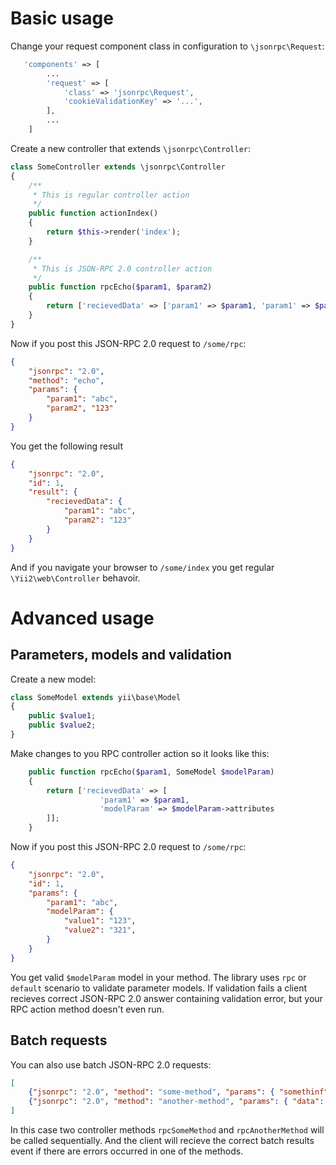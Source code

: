 Basic usage
===========

Change your request component class in configuration to `\jsonrpc\Request`:

```php
   'components' => [
		...
        'request' => [
            'class' => 'jsonrpc\Request',
            'cookieValidationKey' => '...',
        ],
		...
	]
```

Create a new controller that extends `\jsonrpc\Controller`:

```php
class SomeController extends \jsonrpc\Controller
{
	/**
	 * This is regular controller action
	 */
	public function actionIndex()
	{
		return $this->render('index');
	}

	/**
	 * This is JSON-RPC 2.0 controller action
	 */
	public function rpcEcho($param1, $param2)
	{
		return ['recievedData' => ['param1' => $param1, 'param1' => $param1]];
	}
}
```

Now if you post this JSON-RPC 2.0 request to `/some/rpc`:

```json
{
	"jsonrpc": "2.0", 
	"method": "echo", 
	"params": { 
		"param1": "abc",
		"param2", "123"
	}
}
```

You get the following result

```json
{
	"jsonrpc": "2.0",
	"id": 1,
	"result": {
		"recievedData": {
			"param1": "abc",
			"param2": "123"
		}
	}
}
```

And if you navigate your browser to `/some/index` you get regular `\Yii2\web\Controller` behavoir.

Advanced usage
==============

Parameters, models and validation
---------------------------------

Create a new model:

```php
class SomeModel extends yii\base\Model
{
	public $value1;
	public $value2;
}
```

Make changes to you RPC controller action so it looks like this:

```php
	public function rpcEcho($param1, SomeModel $modelParam)
	{
		return ['recievedData' => [
					'param1' => $param1, 
					'modelParam' => $modelParam->attributes
		]];
	}
```

Now if you post this JSON-RPC 2.0 request to `/some/rpc`:

```json
{
	"jsonrpc": "2.0",
	"id": 1,
	"params": {
		"param1": "abc",
		"modelParam": {
			"value1": "123",
			"value2": "321",
		}
	}
}
```

You get valid `$modelParam` model in your method. The library uses `rpc` or `default` scenario to validate parameter models. 
If validation fails a client recieves correct JSON-RPC 2.0 answer containing validation error, but your RPC action method doesn't even run.

Batch requests
--------------

You can also use batch JSON-RPC 2.0 requests:

```json
[
	{"jsonrpc": "2.0", "method": "some-method", "params": { "somethinf": "anything"}, "id": 1},
	{"jsonrpc": "2.0", "method": "another-method", "params": { "data": [1, 2, 3, 4] }, "id": 2}
]
```

In this case two controller methods `rpcSomeMethod` and `rpcAnotherMethod` will be called sequentially.
And the client will recieve the correct batch results event if there are errors occurred in one of the methods.
